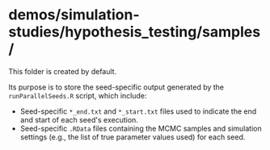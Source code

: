 # demos/simulation-studies/hypothesis_testing/samples/

This folder is created by default.

Its purpose is to store the seed-specific output generated by the `runParallelSeeds.R` script, which include:

- Seed-specific `*_end.txt` and `*_start.txt` files used to indicate the end and start of each seed's execution.
- Seed-specific `.RData` files containing the MCMC samples and simulation settings (e.g., the list of true parameter values used) for each seed.



